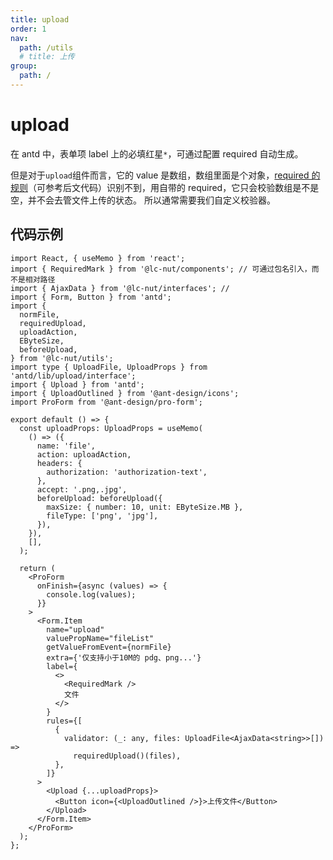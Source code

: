 ```yaml
---
title: upload
order: 1
nav:
  path: /utils
  # title: 上传
group:
  path: /
---
```


# upload

在 antd 中，表单项 label 上的必填红星`*`，可通过配置 required 自动生成。

但是对于`upload`组件而言，它的 value 是数组，数组里面是个对象，[required 的规则](https://github.com/yiminghe/async-validator/blob/057b0b047f88fac65457bae691d6cb7c6fe48ce1/src/util.ts#L96)（可参考后文代码）识别不到，用自带的 required，它只会校验数组是不是空，并不会去管文件上传的状态。
所以通常需要我们自定义校验器。

## 代码示例

```tsx
import React, { useMemo } from 'react';
import { RequiredMark } from '@lc-nut/components'; // 可通过包名引入，而不是相对路径
import { AjaxData } from '@lc-nut/interfaces'; //
import { Form, Button } from 'antd';
import {
  normFile,
  requiredUpload,
  uploadAction,
  EByteSize,
  beforeUpload,
} from '@lc-nut/utils';
import type { UploadFile, UploadProps } from 'antd/lib/upload/interface';
import { Upload } from 'antd';
import { UploadOutlined } from '@ant-design/icons';
import ProForm from '@ant-design/pro-form';

export default () => {
  const uploadProps: UploadProps = useMemo(
    () => ({
      name: 'file',
      action: uploadAction,
      headers: {
        authorization: 'authorization-text',
      },
      accept: '.png,.jpg',
      beforeUpload: beforeUpload({
        maxSize: { number: 10, unit: EByteSize.MB },
        fileType: ['png', 'jpg'],
      }),
    }),
    [],
  );

  return (
    <ProForm
      onFinish={async (values) => {
        console.log(values);
      }}
    >
      <Form.Item
        name="upload"
        valuePropName="fileList"
        getValueFromEvent={normFile}
        extra={'仅支持小于10M的 pdg、png...'}
        label={
          <>
            <RequiredMark />
            文件
          </>
        }
        rules={[
          {
            validator: (_: any, files: UploadFile<AjaxData<string>>[]) =>
              requiredUpload()(files),
          },
        ]}
      >
        <Upload {...uploadProps}>
          <Button icon={<UploadOutlined />}>上传文件</Button>
        </Upload>
      </Form.Item>
    </ProForm>
  );
};
```
